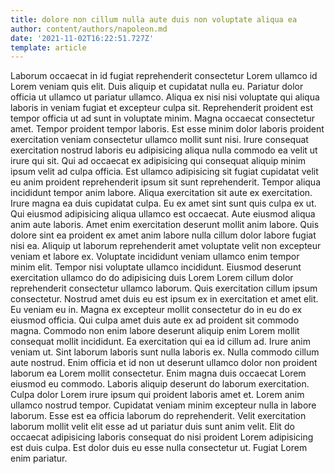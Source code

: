 ```yaml
---
title: dolore non cillum nulla aute duis non voluptate aliqua ea
author: content/authors/napoleon.md
date: '2021-11-02T16:22:51.727Z'
template: article
---
```


Laborum occaecat in id fugiat reprehenderit consectetur Lorem ullamco id Lorem veniam quis elit. Duis aliquip et cupidatat nulla eu. Pariatur dolor officia ut ullamco ut pariatur ullamco. Aliqua ex nisi nisi voluptate qui aliqua laboris in veniam fugiat et excepteur culpa sit. Reprehenderit proident est tempor officia ut ad sunt in voluptate minim. Magna occaecat consectetur amet. Tempor proident tempor laboris. Est esse minim dolor laboris proident exercitation veniam consectetur ullamco mollit sunt nisi.
Irure consequat exercitation nostrud laboris eu adipisicing aliqua nulla commodo ea velit ut irure qui sit. Qui ad occaecat ex adipisicing qui consequat aliquip minim ipsum velit ad culpa officia. Est ullamco adipisicing sit fugiat cupidatat velit eu anim proident reprehenderit ipsum sit sunt reprehenderit. Tempor aliqua incididunt tempor anim labore. Aliqua exercitation sit aute ex exercitation. Irure magna ea duis cupidatat culpa.
Eu ex amet sint sunt quis culpa ex ut. Qui eiusmod adipisicing aliqua ullamco est occaecat. Aute eiusmod aliqua anim aute laboris. Amet enim exercitation deserunt mollit anim labore. Quis dolore sint ea proident ex amet anim labore nulla cillum dolor labore fugiat nisi ea. Aliquip ut laborum reprehenderit amet voluptate velit non excepteur veniam et labore ex.
Voluptate incididunt veniam ullamco enim tempor minim elit. Tempor nisi voluptate ullamco incididunt. Eiusmod deserunt exercitation ullamco do do adipisicing duis Lorem Lorem cillum dolor reprehenderit consectetur ullamco laborum. Quis exercitation cillum ipsum consectetur. Nostrud amet duis eu est ipsum ex in exercitation et amet elit. Eu veniam eu in.
Magna ex excepteur mollit consectetur do in eu do ex eiusmod officia. Qui culpa amet duis aute ex ad proident sit commodo magna. Commodo non enim labore deserunt aliquip enim Lorem mollit consequat mollit incididunt. Ea exercitation qui ea id cillum ad. Irure anim veniam ut. Sint laborum laboris sunt nulla laboris ex. Nulla commodo cillum aute nostrud. Enim officia et id non ut deserunt ullamco dolor non proident laborum ea Lorem mollit consectetur.
Enim magna duis occaecat Lorem eiusmod eu commodo. Laboris aliquip deserunt do laborum exercitation. Culpa dolor Lorem irure ipsum qui proident laboris amet et. Lorem anim ullamco nostrud tempor. Cupidatat veniam minim excepteur nulla in labore laborum. Esse est ea officia laborum do reprehenderit.
Velit exercitation laborum mollit velit elit esse ad ut pariatur duis sunt anim velit. Elit do occaecat adipisicing laboris consequat do nisi proident Lorem adipisicing est duis culpa. Est dolor duis eu esse nulla consectetur ut. Fugiat Lorem enim pariatur.
